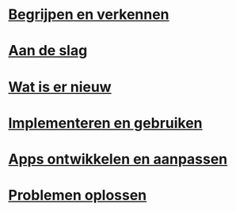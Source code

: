 # [Begrijpen en verkennen](/intune/understand-explore/introduction-to-microsoft-intune)
# [Aan de slag](/intune/get-started/what-to-know-before-you-start-microsoft-intune)
# [Wat is er nieuw](/intune/whats-new/whats-new-in-microsoft-intune)
<!-- # [Plan and Design](/intune/plan-design/ways-to-do-enterprise-mobility) -->
# [Implementeren en gebruiken](/intune/deploy-use/overview-of-device-and-app-lifecycles-in-microsoft-intune)
# [Apps ontwikkelen en aanpassen](/intune/develop/intune-app-sdk)
# [Problemen oplossen](/intune/troubleshoot/general-troubleshooting-tips-for-microsoft-intune)


<!--HONumber=Oct16_HO2-->


